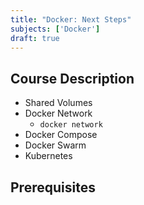 ```yaml
---
title: "Docker: Next Steps"
subjects: ['Docker']
draft: true
---
```


## Course Description

- Shared Volumes
- Docker Network
	- `docker network`
- Docker Compose
- Docker Swarm
- Kubernetes

## Prerequisites
